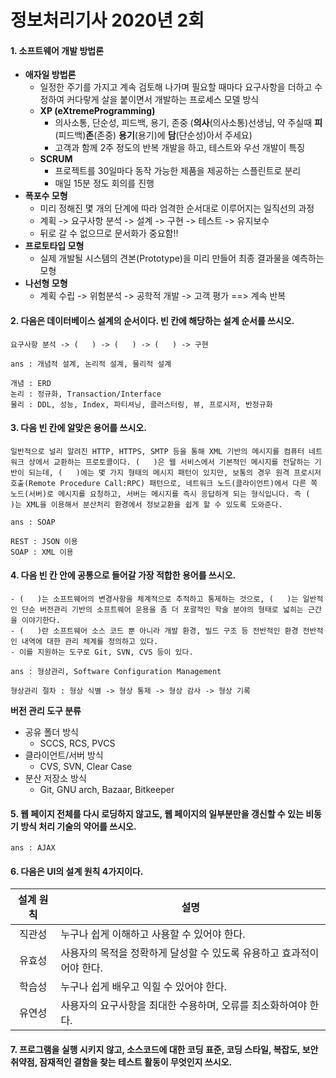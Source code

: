 # 정보처리기사 2020년 2회

#### 1. 소프트웨어 개발 방법론

- **애자일 방법론**
  - 일정한 주기를 가지고 계속 검토해 나가며 필요할 때마다 요구사항을 더하고 수정하여 커다랗게 살을 붙이면서 개발하는 프로세스 모델 방식
  - **XP (eXtremeProgramming)**
    - 의사소통, 단순성, 피드백, 용기, 존중 (**의사**(의사소통)선생님, 약 주실때 **피**(피드백)**존**(존중) **용기**(용기)에 **담**(단순성)아서 주세요)
    - 고객과 함께 2주 정도의 반복 개발을 하고, 테스트와 우선 개발이 특징
  - **SCRUM**
    - 프로젝트를 30일마다 동작 가능한 제품을 제공하는 스플린트로 분리
    - 매일 15분 정도 회의를 진행
- **폭포수 모형**
  - 미리 정해진 몇 개의 단계에 따라 엄격한 순서대로 이루어지는 일직선의 과정
  - 계획 -> 요구사항 분석 -> 설계 -> 구현 -> 테스트 -> 유지보수
  - 뒤로 갈 수 없으므로 문서화가 중요함!!
- **프로토타입 모형**
  - 실제 개발될 시스템의 견본(Prototype)을 미리 만들어 최종 결과물을 예측하는 모형
- **나선형 모형**
  - 계획 수립 -> 위험분석 -> 공학적 개발 -> 고객 평가 ==> 계속 반복



#### 2. 다음은 데이터베이스 설계의 순서이다. 빈 칸에 해당하는 설계 순서를 쓰시오.

```
요구사항 분석 -> (   ) -> (   ) -> (   ) -> 구현
```

```
ans : 개념적 설계, 논리적 설계, 물리적 설계

개념 : ERD
논리 : 정규화, Transaction/Interface
물리 : DDL, 성능, Index, 파티셔닝, 클러스터링, 뷰, 프로시저, 반정규화
```



#### 3. 다음 빈 칸에 알맞은 용어를 쓰시오.

```
일반적으로 널리 알려진 HTTP, HTTPS, SMTP 등을 통해 XML 기반의 메시지를 컴퓨터 네트워크 상에서 교환하는 프로토콜이다. (   )은 웹 서비스에서 기본적인 메시지를 전달하는 기반이 되는데, (   )에는 몇 가지 형태의 메시지 패턴이 있지만, 보통의 경우 원격 프로시저 호출(Remote Procedure Call:RPC) 패턴으로, 네트워크 노드(클라이언트)에서 다른 쪽 노드(서버)로 메시지를 요청하고, 서버는 메시지를 즉시 응답하게 되는 형식입니다. 즉 (   )는 XML을 이용해서 분산처리 환경에서 정보교환을 쉽게 할 수 있도록 도와준다.
```

```
ans : SOAP

REST : JSON 이용
SOAP : XML 이용
```



#### 4. 다음 빈 칸 안에 공통으로 들어갈 가장 적합한 용어를 쓰시오.

```
- (   )는 소프트웨어의 변경사항을 체계적으로 추적하고 통제하는 것으로, (   )는 일반적인 단순 버전관리 기반의 소프트웨어 운용을 좀 더 포괄적인 학술 분야의 형태로 넓히는 근간을 이야기한다.
- (   )란 소프트웨어 소스 코드 뿐 아니라 개발 환경, 빌드 구조 등 전반적인 환경 전반적인 내역에 대한 관리 체계를 정의하고 있다.
- 이를 지원하는 도구로 Git, SVN, CVS 등이 있다.
```

```
ans : 형상관리, Software Configuration Management

형상관리 절차 : 형상 식별 -> 형상 통제 -> 형상 감사 -> 형상 기록
```



**버전 관리 도구 분류**

- 공유 폴더 방식
  - SCCS, RCS, PVCS
- 클라이언트/서버 방식
  - CVS, SVN, Clear Case
- 분산 저장소 방식
  - Git, GNU arch, Bazaar, Bitkeeper



#### 5. 웹 페이지 전체를 다시 로딩하지 않고도, 웹 페이지의 일부분만을 갱신할 수 있는 비동기 방식 처리 기술의 약어를 쓰시오.

```
ans : AJAX
```



#### 6. 다음은 UI의 설계 원칙 4가지이다.

| 설계 원칙 | 설명                                                         |
| :-------: | ------------------------------------------------------------ |
|  직관성   | 누구나 쉽게 이해하고 사용할 수 있어야 한다.                  |
|  유효성   | 사용자의 목적을 정확하게 달성할 수 있도록 유용하고 효과적이어야 한다. |
|  학습성   | 누구나 쉽게 배우고 익힐 수 있어야 한다.                      |
|  유연성   | 사용자의 요구사항을 최대한 수용하며, 오류를 최소화하여야 한다. |



#### 7. 프로그램을 실행 시키지 않고, 소스코드에 대한 코딩 표준, 코딩 스타일, 복잡도, 보안 취약점, 잠재적인 결함을 찾는 테스트 활동이 무엇인지 쓰시오.

